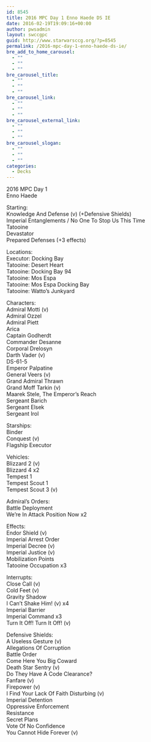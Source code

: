 ```yaml
---
id: 8545
title: 2016 MPC Day 1 Enno Haede DS IE
date: 2016-02-19T19:09:16+00:00
author: pwsadmin
layout: swccgpc
guid: http://www.starwarsccg.org/?p=8545
permalink: /2016-mpc-day-1-enno-haede-ds-ie/
bre_add_to_home_carousel:
  - ""
  - ""
  - ""
bre_carousel_title:
  - ""
  - ""
  - ""
bre_carousel_link:
  - ""
  - ""
  - ""
bre_carousel_external_link:
  - ""
  - ""
  - ""
bre_carousel_slogan:
  - ""
  - ""
  - ""
categories:
  - Decks
---
```

2016 MPC Day 1  
Enno Haede

Starting:  
Knowledge And Defense (v) (+Defensive Shields)  
Imperial Entanglements / No One To Stop Us This Time  
Tatooine  
Devastator  
Prepared Defenses (+3 effects)

Locations:  
Executor: Docking Bay  
Tatooine: Desert Heart  
Tatooine: Docking Bay 94  
Tatooine: Mos Espa  
Tatooine: Mos Espa Docking Bay  
Tatooine: Watto&#8217;s Junkyard

Characters:  
Admiral Motti (v)  
Admiral Ozzel  
Admiral Piett  
Arica  
Captain Godherdt  
Commander Desanne  
Corporal Drelosyn  
Darth Vader (v)  
DS-61-5  
Emperor Palpatine  
General Veers (v)  
Grand Admiral Thrawn  
Grand Moff Tarkin (v)  
Maarek Stele, The Emperor&#8217;s Reach  
Sergeant Barich  
Sergeant Elsek  
Sergeant Irol

Starships:  
Binder  
Conquest (v)  
Flagship Executor

Vehicles:  
Blizzard 2 (v)  
Blizzard 4 x2  
Tempest 1  
Tempest Scout 1  
Tempest Scout 3 (v)

Admiral&#8217;s Orders:  
Battle Deployment  
We&#8217;re In Attack Position Now x2

Effects:  
Endor Shield (v)  
Imperial Arrest Order  
Imperial Decree (v)  
Imperial Justice (v)  
Mobilization Points  
Tatooine Occupation x3

Interrupts:  
Close Call (v)  
Cold Feet (v)  
Gravity Shadow  
I Can&#8217;t Shake Him! (v) x4  
Imperial Barrier  
Imperial Command x3  
Turn It Off! Turn It Off! (v)

Defensive Shields:  
A Useless Gesture (v)  
Allegations Of Corruption  
Battle Order  
Come Here You Big Coward  
Death Star Sentry (v)  
Do They Have A Code Clearance?  
Fanfare (v)  
Firepower (v)  
I Find Your Lack Of Faith Disturbing (v)  
Imperial Detention  
Oppressive Enforcement  
Resistance  
Secret Plans  
Vote Of No Confidence  
You Cannot Hide Forever (v)